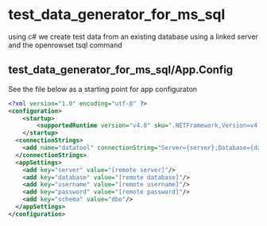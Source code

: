 test_data_generator_for_ms_sql
==============================

using c# we create test data from an existing database using a linked server and the openrowset tsql command

test_data_generator_for_ms_sql/App.Config
--------------------------
See the file below as a starting point for app configuraton

```xml
<?xml version="1.0" encoding="utf-8" ?>
<configuration>
	<startup> 
		<supportedRuntime version="v4.0" sku=".NETFramework,Version=v4.5" />
	</startup>
  <connectionStrings>
	<add name="datatool" connectionString="Server={server};Database={database};Trusted_Connection=True;"/>
  </connectionStrings>
  <appSettings>
	<add key="server" value="[remote server]"/>
	<add key="database" value="[remote database]"/>
	<add key="username" value="[remote username]"/>
	<add key="password" value="[remote password]"/>
	<add key="schema" value="dbo"/>
  </appSettings>
</configuration>
```
